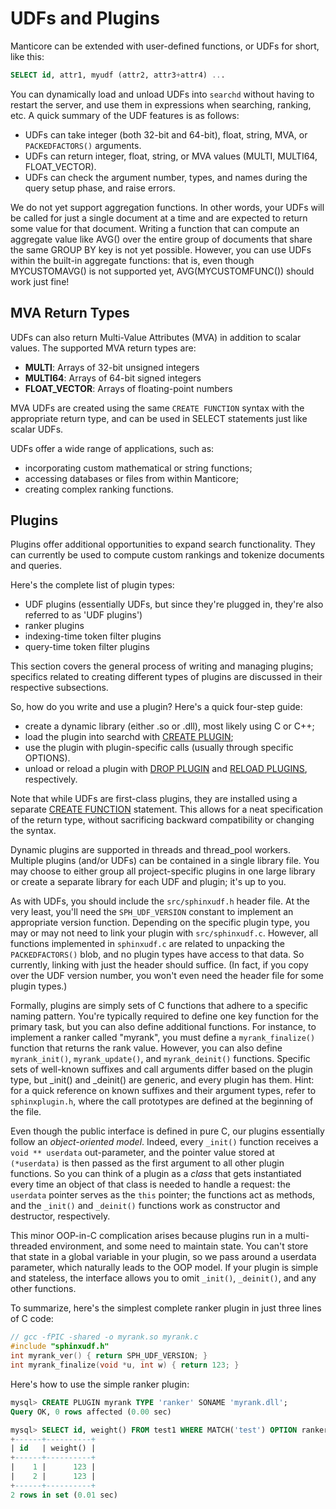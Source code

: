 # UDFs and Plugins

Manticore can be extended with user-defined functions, or UDFs for short, like this:

```sql
SELECT id, attr1, myudf (attr2, attr3+attr4) ...
```

You can dynamically load and unload UDFs into `searchd` without having to restart the server, and use them in expressions when searching, ranking, etc. A quick summary of the UDF features is as follows:

* UDFs can take integer (both 32-bit and 64-bit), float, string, MVA, or `PACKEDFACTORS()` arguments.
* UDFs can return integer, float, string, or MVA values (MULTI, MULTI64, FLOAT_VECTOR).
* UDFs can check the argument number, types, and names during the query setup phase, and raise errors.

We do not yet support aggregation functions. In other words, your UDFs will be called for just a single document at a time and are expected to return some value for that document. Writing a function that can compute an aggregate value like AVG() over the entire group of documents that share the same GROUP BY key is not yet possible. However, you can use UDFs within the built-in aggregate functions: that is, even though MYCUSTOMAVG() is not supported yet, AVG(MYCUSTOMFUNC()) should work just fine!

## MVA Return Types

UDFs can also return Multi-Value Attributes (MVA) in addition to scalar values. The supported MVA return types are:

* **MULTI**: Arrays of 32-bit unsigned integers
* **MULTI64**: Arrays of 64-bit signed integers  
* **FLOAT_VECTOR**: Arrays of floating-point numbers

MVA UDFs are created using the same `CREATE FUNCTION` syntax with the appropriate return type, and can be used in SELECT statements just like scalar UDFs.

UDFs offer a wide range of applications, such as:

* incorporating custom mathematical or string functions;
* accessing databases or files from within Manticore;
* creating complex ranking functions.

## Plugins

Plugins offer additional opportunities to expand search functionality. They can currently be used to compute custom rankings and tokenize documents and queries.

Here's the complete list of plugin types:

* UDF plugins (essentially UDFs, but since they're plugged in, they're also referred to as 'UDF plugins')
* ranker plugins
* indexing-time token filter plugins
* query-time token filter plugins

This section covers the general process of writing and managing plugins; specifics related to creating different types of plugins are discussed in their respective subsections.

So, how do you write and use a plugin? Here's a quick four-step guide:

* create a dynamic library (either .so or .dll), most likely using C or C++;
* load the plugin into searchd with [CREATE PLUGIN](../../Extensions/UDFs_and_Plugins/Plugins/Creating_a_plugin.md);
* use the plugin with plugin-specific calls (usually through specific OPTIONS).
* unload or reload a plugin with [DROP PLUGIN](../../Extensions/UDFs_and_Plugins/Plugins/Deleting_a_plugin.md) and [RELOAD PLUGINS](../../Extensions/UDFs_and_Plugins/Plugins/Reloading_plugins.md), respectively.

Note that while UDFs are first-class plugins, they are installed using a separate [CREATE FUNCTION](../../Extensions/UDFs_and_Plugins/UDF/Creating_a_function.md) statement. This allows for a neat specification of the return type, without sacrificing backward compatibility or changing the syntax.

Dynamic plugins are supported in threads and thread_pool workers. Multiple plugins (and/or UDFs) can be contained in a single library file. You may choose to either group all project-specific plugins in one large library or create a separate library for each UDF and plugin; it's up to you.

As with UDFs, you should include the `src/sphinxudf.h` header file. At the very least, you'll need the `SPH_UDF_VERSION` constant to implement an appropriate version function. Depending on the specific plugin type, you may or may not need to link your plugin with `src/sphinxudf.c`. However, all functions implemented in `sphinxudf.c` are related to unpacking the `PACKEDFACTORS()` blob, and no plugin types have access to that data. So currently, linking with just the header should suffice. (In fact, if you copy over the UDF version number, you won't even need the header file for some plugin types.)

Formally, plugins are simply sets of C functions that adhere to a specific naming pattern. You're typically required to define one key function for the primary task, but you can also define additional functions. For instance, to implement a ranker called "myrank", you must define a `myrank_finalize()` function that returns the rank value. However, you can also define `myrank_init()`, `myrank_update()`, and `myrank_deinit()` functions. Specific sets of well-known suffixes and call arguments differ based on the plugin type, but _init() and _deinit() are generic, and every plugin has them. Hint: for a quick reference on known suffixes and their argument types, refer to `sphinxplugin.h`, where the call prototypes are defined at the beginning of the file.

Even though the public interface is defined in pure C, our plugins essentially follow an *object-oriented model*. Indeed, every `_init()` function receives a `void ** userdata` out-parameter, and the pointer value stored at `(*userdata)` is then passed as the first argument to all other plugin functions. So you can think of a plugin as a *class* that gets instantiated every time an object of that class is needed to handle a request: the `userdata` pointer serves as the `this` pointer; the functions act as methods, and the `_init()` and `_deinit()` functions work as constructor and destructor, respectively.

This minor OOP-in-C complication arises because plugins run in a multi-threaded environment, and some need to maintain state. You can't store that state in a global variable in your plugin, so we pass around a userdata parameter, which naturally leads to the OOP model. If your plugin is simple and stateless, the interface allows you to omit `_init()`, `_deinit()`, and any other functions.

To summarize, here's the simplest complete ranker plugin in just three lines of C code:

```c
// gcc -fPIC -shared -o myrank.so myrank.c
#include "sphinxudf.h"
int myrank_ver() { return SPH_UDF_VERSION; }
int myrank_finalize(void *u, int w) { return 123; }
```

Here's how to use the simple ranker plugin:

```sql
mysql> CREATE PLUGIN myrank TYPE 'ranker' SONAME 'myrank.dll';
Query OK, 0 rows affected (0.00 sec)

mysql> SELECT id, weight() FROM test1 WHERE MATCH('test') OPTION ranker=myrank('');
+------+----------+
| id   | weight() |
+------+----------+
|    1 |      123 |
|    2 |      123 |
+------+----------+
2 rows in set (0.01 sec)
```
<!-- proofread -->


